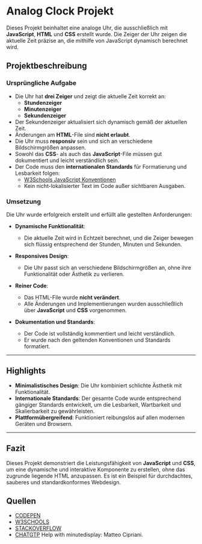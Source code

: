 # Analog Clock Projekt

Dieses Projekt beinhaltet eine analoge Uhr, die ausschließlich mit **JavaScript**, **HTML** und **CSS** erstellt wurde. Die Zeiger der Uhr zeigen die aktuelle Zeit präzise an, die mithilfe von JavaScript dynamisch berechnet wird.

## Projektbeschreibung

### Ursprüngliche Aufgabe

- Die Uhr hat **drei Zeiger** und zeigt die aktuelle Zeit korrekt an:
  - **Stundenzeiger**
  - **Minutenzeiger**
  - **Sekundenzeiger**
- Der Sekundenzeiger aktualisiert sich dynamisch gemäß der aktuellen Zeit.
- Änderungen am **HTML**-File sind **nicht erlaubt**.
- Die Uhr muss **responsiv** sein und sich an verschiedene Bildschirmgrößen anpassen.
- Sowohl das **CSS**- als auch das **JavaScript**-File müssen gut dokumentiert und leicht verständlich sein.
- Der Code muss den **internationalen Standards** für Formatierung und Lesbarkeit folgen:
  - [W3Schools JavaScript Konventionen](https://www.w3schools.com/js/js_conventions.asp)
  - Kein nicht-lokalisierter Text im Code außer sichtbaren Ausgaben.
  
### Umsetzung

Die Uhr wurde erfolgreich erstellt und erfüllt alle gestellten Anforderungen:

- **Dynamische Funktionalität**:
  - Die aktuelle Zeit wird in Echtzeit berechnet, und die Zeiger bewegen sich flüssig entsprechend der Stunden, Minuten und Sekunden.
  
- **Responsives Design**:
  - Die Uhr passt sich an verschiedene Bildschirmgrößen an, ohne ihre Funktionalität oder Ästhetik zu verlieren.
  
- **Reiner Code**:
  - Das HTML-File wurde **nicht verändert**.
  - Alle Änderungen und Implementierungen wurden ausschließlich über **JavaScript** und **CSS** vorgenommen.
  
- **Dokumentation und Standards**:
  - Der Code ist vollständig kommentiert und leicht verständlich.
  - Er wurde nach den geltenden Konventionen und Standards formatiert.

---

## Highlights

- **Minimalistisches Design**: Die Uhr kombiniert schlichte Ästhetik mit Funktionalität.
- **Internationale Standards**: Der gesamte Code wurde entsprechend gängiger Standards entwickelt, um die Lesbarkeit, Wartbarkeit und Skalierbarkeit zu gewährleisten.
- **Plattformübergreifend**: Funktioniert reibungslos auf allen modernen Geräten und Browsern.

---

## Fazit

Dieses Projekt demonstriert die Leistungsfähigkeit von **JavaScript** und **CSS**, um eine dynamische und interaktive Komponente zu erstellen, ohne das zugrunde liegende HTML anzupassen. Es ist ein Beispiel für durchdachtes, sauberes und standardkonformes Webdesign.

## Quellen

- [CODEPEN](https://codepen.io/afarrar/pen/JRaEjP)
- [W3SCHOOLS](https://www.w3schools.com/)
- [STACKOVERFLOW](https://stackoverflow.com/)
- [CHATGTP](https://chatgpt.com/)
Help with minutedisplay: Matteo Cipriani.

